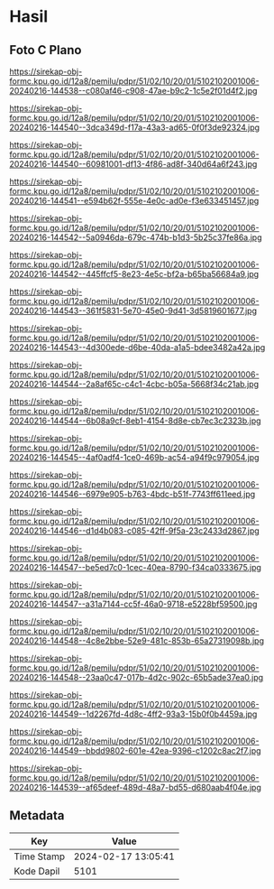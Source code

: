 # Hasil

## Foto C Plano

https://sirekap-obj-formc.kpu.go.id/12a8/pemilu/pdpr/51/02/10/20/01/5102102001006-20240216-144538--c080af46-c908-47ae-b9c2-1c5e2f01d4f2.jpg

https://sirekap-obj-formc.kpu.go.id/12a8/pemilu/pdpr/51/02/10/20/01/5102102001006-20240216-144540--3dca349d-f17a-43a3-ad65-0f0f3de92324.jpg

https://sirekap-obj-formc.kpu.go.id/12a8/pemilu/pdpr/51/02/10/20/01/5102102001006-20240216-144540--60981001-df13-4f86-ad8f-340d64a6f243.jpg

https://sirekap-obj-formc.kpu.go.id/12a8/pemilu/pdpr/51/02/10/20/01/5102102001006-20240216-144541--e594b62f-555e-4e0c-ad0e-f3e633451457.jpg

https://sirekap-obj-formc.kpu.go.id/12a8/pemilu/pdpr/51/02/10/20/01/5102102001006-20240216-144542--5a0946da-679c-474b-b1d3-5b25c37fe86a.jpg

https://sirekap-obj-formc.kpu.go.id/12a8/pemilu/pdpr/51/02/10/20/01/5102102001006-20240216-144542--445ffcf5-8e23-4e5c-bf2a-b65ba56684a9.jpg

https://sirekap-obj-formc.kpu.go.id/12a8/pemilu/pdpr/51/02/10/20/01/5102102001006-20240216-144543--361f5831-5e70-45e0-9d41-3d5819601677.jpg

https://sirekap-obj-formc.kpu.go.id/12a8/pemilu/pdpr/51/02/10/20/01/5102102001006-20240216-144543--4d300ede-d6be-40da-a1a5-bdee3482a42a.jpg

https://sirekap-obj-formc.kpu.go.id/12a8/pemilu/pdpr/51/02/10/20/01/5102102001006-20240216-144544--2a8af65c-c4c1-4cbc-b05a-5668f34c21ab.jpg

https://sirekap-obj-formc.kpu.go.id/12a8/pemilu/pdpr/51/02/10/20/01/5102102001006-20240216-144544--6b08a9cf-8eb1-4154-8d8e-cb7ec3c2323b.jpg

https://sirekap-obj-formc.kpu.go.id/12a8/pemilu/pdpr/51/02/10/20/01/5102102001006-20240216-144545--4af0adf4-1ce0-469b-ac54-a94f9c979054.jpg

https://sirekap-obj-formc.kpu.go.id/12a8/pemilu/pdpr/51/02/10/20/01/5102102001006-20240216-144546--6979e905-b763-4bdc-b51f-7743ff611eed.jpg

https://sirekap-obj-formc.kpu.go.id/12a8/pemilu/pdpr/51/02/10/20/01/5102102001006-20240216-144546--d1d4b083-c085-42ff-9f5a-23c2433d2867.jpg

https://sirekap-obj-formc.kpu.go.id/12a8/pemilu/pdpr/51/02/10/20/01/5102102001006-20240216-144547--be5ed7c0-1cec-40ea-8790-f34ca0333675.jpg

https://sirekap-obj-formc.kpu.go.id/12a8/pemilu/pdpr/51/02/10/20/01/5102102001006-20240216-144547--a31a7144-cc5f-46a0-9718-e5228bf59500.jpg

https://sirekap-obj-formc.kpu.go.id/12a8/pemilu/pdpr/51/02/10/20/01/5102102001006-20240216-144548--4c8e2bbe-52e9-481c-853b-65a27319098b.jpg

https://sirekap-obj-formc.kpu.go.id/12a8/pemilu/pdpr/51/02/10/20/01/5102102001006-20240216-144548--23aa0c47-017b-4d2c-902c-65b5ade37ea0.jpg

https://sirekap-obj-formc.kpu.go.id/12a8/pemilu/pdpr/51/02/10/20/01/5102102001006-20240216-144549--1d2267fd-4d8c-4ff2-93a3-15b0f0b4459a.jpg

https://sirekap-obj-formc.kpu.go.id/12a8/pemilu/pdpr/51/02/10/20/01/5102102001006-20240216-144549--bbdd9802-601e-42ea-9396-c1202c8ac2f7.jpg

https://sirekap-obj-formc.kpu.go.id/12a8/pemilu/pdpr/51/02/10/20/01/5102102001006-20240216-144539--af65deef-489d-48a7-bd55-d680aab4f04e.jpg


## Metadata

| Key        | Value               |
| ---------- | ------------------- |
| Time Stamp | 2024-02-17 13:05:41 |
| Kode Dapil | 5101                |



